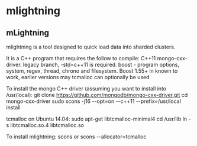# mlightning

mLightning
----------

mlightning is a tool designed to quick load data into sharded clusters.

It is a C++ program that requires the follow to compile:
C++11
mongo-cxx-driver.  legacy branch, -std=c++11 is required.
boost - program options, system, regex, thread, chrono and filesystem.  Boost 1.55+ in known to work, earlier versions may
tcmalloc can optionally be used

To install the mongo C++ driver (assuming you want to install into /usr/local):
git clone https://github.com/mongodb/mongo-cxx-driver.git
cd mongo-cxx-driver
sudo scons -j16 --opt=on --c++11 --prefix=/usr/local install

tcmalloc on Ubuntu 14.04:
sudo apt-get libtcmalloc-minimal4
cd /usr/lib
ln -s libtcmalloc.so.4 libtcmalloc.so

To install mlightning:
scons
or
scons --allocator=tcmalloc
